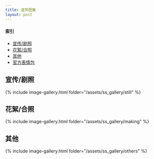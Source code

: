 ```yaml
---
title: 盛势图集
layout: post
---
```


#### 索引
* [宣传/剧照](#宣传剧照)
* [花絮/合照](#花絮合照)
* [其他](#其他)
* [官方表情包](https://weibo.com/5748590698/G4UMybyde)

<div class="line"></div>

## 宣传/剧照
{% include image-gallery.html folder="/assets/ss_gallery/still" %}

## 花絮/合照
{% include image-gallery.html folder="/assets/ss_gallery/making" %}

## 其他
{% include image-gallery.html folder="/assets/ss_gallery/others" %}